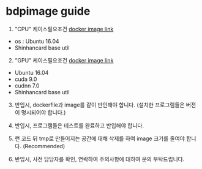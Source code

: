 # bdpimage guide

1. "CPU" 케이스필요조건 [docker image link](https://cloud.docker.com/u/shcardbdp/repository/docker/shcardbdp/dl-base-cpu)
 - os : Ubuntu 16.04 
 - Shinhancard base util

2. "GPU" 케이스필요조건 [docker image link](https://cloud.docker.com/u/shcardbdp/repository/docker/shcardbdp/dl-base-gpu)
 - Ubuntu 16.04
 - cuda 9.0
 - cudnn 7.0
 - Shinhancard base util

3. 반입시, dockerfile과 image를 같이 반인해야 합니다. (설치한 프로그램들은 버젼이 명시되어야 합니다.)

4. 반입시, 프로그램들은 테스트를 완료하고 반입해야 합니다.

5. 런 코드 뒤 tmp로 만들어지는 공간에 대해 삭제를 하여 image 크기를 줄여야 합니다. (Recommended)

6. 반입시, 사전 담당자를 확인, 연락하여 주의사항에 대하여 문의 부탁드립니다.
